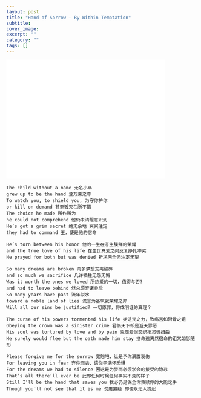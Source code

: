 ```yaml
---
layout: post
title: "Hand of Sorrow – By Within Temptation"
subtitle: 
cover_image: 
excerpt: ""
category: ""
tags: []
---
```


<iframe width="420" height="315" src="//www.youtube.com/embed/7Vt3kxmuioM" frameborder="0" allowfullscreen></iframe>

	The child without a name 无名小卒
	grew up to be the hand 登万乘之尊
	To watch you, to shield you, 为守你护你
	or kill on demand 甚至毁灭在所不惜
	The choice he made 所作所为
	he could not comprehend 他仍未清醒意识到
	He’s got a grim secret 绝无余地 冥冥注定
	they had to command 王，便是他的宿命
	
	He’s torn between his honor 他的一生在苍生膜拜的荣耀
	and the true love of his life 在生世真爱之间反复挣扎冲突
	He prayed for both but was denied 祈求两全但注定无望
	
	So many dreams are broken 几多梦想支离破碎
	and so much we sacrifice 几许牺牲无怨无悔
	Was it worth the ones we loved 所热爱的一切，值得与否?
	and had to leave behind 然总须弃诸身后
	So many years have past 流年似水
	toward a noble land of lies 谎言为基筑就荣耀之邦
	Will all our sins be justified? 一切原罪，将成明证的真理？
	
	The curse of his powers tormented his life 拥诅咒之力，致痛苦如附骨之蛆
	Obeying the crown was a sinister crime 君临天下却是滔天罪恶
	His soul was tortured by love and by pain 恩怨爱恨交织把灵魂扭曲
	He surely would flee but the oath made him stay 拼命逃离然宿命的诅咒如影随形
	
	Please forgive me for the sorrow 宽恕吧，纵是予你满腹哀伤
	For leaving you in fear 弃你而去，遗你于满怀恐惧
	For the dreams we had to silence 因这是为梦而必须学会的接受的隐忍
	That’s all there’ll ever be 此即任何时候任何事实不变的样子
	Still I’ll be the hand that saves you 我必仍是保全你救赎你的大能之手
	Though you’ll not see that it is me 勿庸置疑 即使永无人提起
